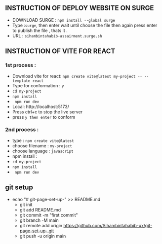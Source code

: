 ## INSTRUCTION OF DEPLOY WEBSITE ON SURGE    

- DOWNLOAD SURGE :  ` npm install --global surge ` 
- Type :` surge `, then enter wait until choose the file then again press enter to publish the file , thats it .
- URL : ` sihambintahabib-assairment.surge.sh ` 

## INSTRUCTION OF VITE FOR REACT    
### 1st process : 
- Download vite for react: ` npm create vite@latest my-project -- --template react `
- Type for conformation : `y` 
- ` cd my-project `
- ` npm install `
- ` npm run dev`
-  Local:   http://localhost:5173/
- Press ctrl+c to stop the live server
- press `y then enter` to conform

### 2nd process : 
- type : `npm create vite@latest`
- choose filename : `my-project`
-  choose language :  `javascript `
- npm install :  
- ` cd my-project `
- ` npm install `
- ` npm run dev`    

## git setup
-  echo "# git-page-set-up-" >> README.md
    - git init
    - git add README.md
    - git commit -m "first commit"
    - git branch -M main
    - git remote add origin https://github.com/Sihambintahabib-ux/git-page-set-up-.git
    - git push -u origin main

